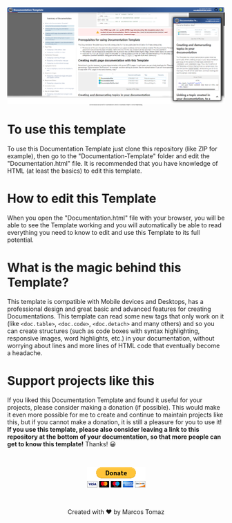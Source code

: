 <p align="center" style="font-size: 2px;">
    <img src="Documentation-Template/DocumentationFiles/images/screenshot.png" />
    Clone this repository and open the file "Documentation.html" (present in "Documentation-Template") to see this Template working.
</p>

# To use this template

To use this Documentation Template just clone this repository (like ZIP for example), then go to the "Documentation-Template" folder and edit the "Documentation.html" file.
 It is recommended that you have knowledge of HTML (at least the basics) to edit this template.

# How to edit this Template

When you open the "Documentation.html" file with your browser, you will be able to see the Template working and you will automatically be able to read everything you need to know to edit and use this Template to its full potential.

# What is the magic behind this Template?

This template is compatible with Mobile devices and Desktops, has a professional design and great basic and advanced features for creating Documentations. This template can read some new tags that only work on it (like `<doc.table>`, `<doc.code>`, `<doc.detach>` and many others) and so you can create structures (such as code boxes with syntax highlighting, responsive images, word highlights, etc.) in your documentation, without worrying about lines and more lines of HTML code that eventually become a headache.

# Support projects like this

If you liked this Documentation Template and found it useful for your projects, please consider making a donation (if possible). This would make it even more possible for me to create and continue to maintain projects like this, but if you cannot make a donation, it is still a pleasure for you to use it! <b>If you use this template, please also consider leaving a link to this repository at the bottom of your documentation, so that more people can get to know this template!</b> Thanks! 😀

<br>

<p align="center">
    <a href="https://www.paypal.com/donate/?hosted_button_id=MVDJY3AXLL8T2" target="_blank">
        <img src="Documentation-Template/DocumentationFiles/images/paypal-donate.png" alt="Donate" />
    </a>
</p>

<br>

<p align="center">
Created with ❤ by Marcos Tomaz
</p>